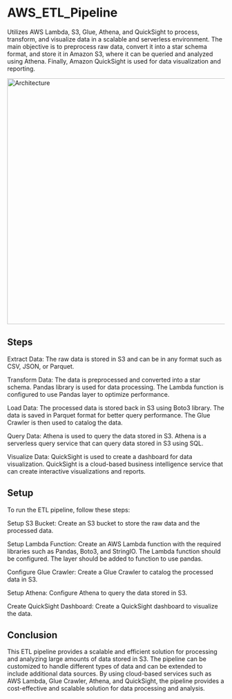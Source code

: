 # AWS_ETL_Pipeline

Utilizes AWS Lambda, S3, Glue, Athena, and QuickSight to process, transform, and visualize data in a scalable and serverless environment. The main objective is to preprocess raw data, convert it into a star schema format, and store it in Amazon S3, where it can be queried and analyzed using Athena. Finally, Amazon QuickSight is used for data visualization and reporting.

<img width="569" alt="Architecture" src="https://github.com/NMurari7/AWS_ETL_Pipeline/assets/70143030/56e84fe7-b379-44a9-ab09-0f4ccb439167">

## Steps
Extract Data: The raw data is stored in S3 and can be in any format such as CSV, JSON, or Parquet.

Transform Data: The data is preprocessed and converted into a star schema. Pandas library is used for data processing. The Lambda function is configured to use Pandas layer to optimize performance.

Load Data: The processed data is stored back in S3 using Boto3 library. The data is saved in Parquet format for better query performance. The Glue Crawler is then used to catalog the data.

Query Data: Athena is used to query the data stored in S3. Athena is a serverless query service that can query data stored in S3 using SQL.

Visualize Data: QuickSight is used to create a dashboard for data visualization. QuickSight is a cloud-based business intelligence service that can create interactive visualizations and reports.

## Setup
To run the ETL pipeline, follow these steps:

Setup S3 Bucket: Create an S3 bucket to store the raw data and the processed data.

Setup Lambda Function: Create an AWS Lambda function with the required libraries such as Pandas, Boto3, and StringIO. The Lambda function should be configured. The layer should be added to function to use pandas.

Configure Glue Crawler: Create a Glue Crawler to catalog the processed data in S3.

Setup Athena: Configure Athena to query the data stored in S3.

Create QuickSight Dashboard: Create a QuickSight dashboard to visualize the data.

## Conclusion
This ETL pipeline provides a scalable and efficient solution for processing and analyzing large amounts of data stored in S3. The pipeline can be customized to handle different types of data and can be extended to include additional data sources. By using cloud-based services such as AWS Lambda, Glue Crawler, Athena, and QuickSight, the pipeline provides a cost-effective and scalable solution for data processing and analysis.
